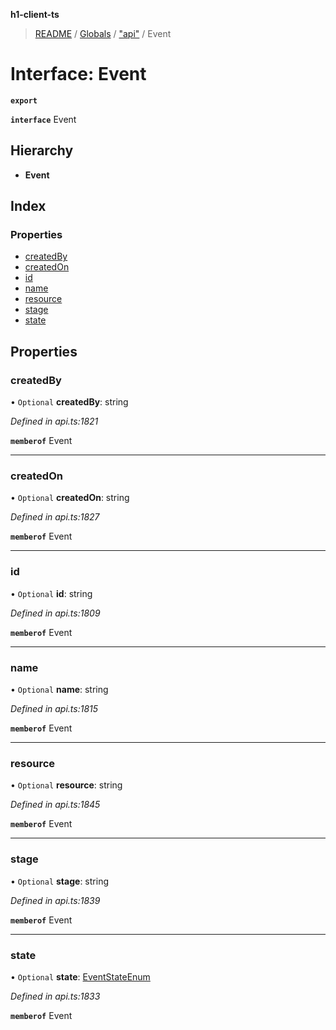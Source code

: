 **h1-client-ts**

> [README](../README.md) / [Globals](../globals.md) / ["api"](../modules/_api_.md) / Event

# Interface: Event

**`export`** 

**`interface`** Event

## Hierarchy

* **Event**

## Index

### Properties

* [createdBy](_api_.event.md#createdby)
* [createdOn](_api_.event.md#createdon)
* [id](_api_.event.md#id)
* [name](_api_.event.md#name)
* [resource](_api_.event.md#resource)
* [stage](_api_.event.md#stage)
* [state](_api_.event.md#state)

## Properties

### createdBy

• `Optional` **createdBy**: string

*Defined in api.ts:1821*

**`memberof`** Event

___

### createdOn

• `Optional` **createdOn**: string

*Defined in api.ts:1827*

**`memberof`** Event

___

### id

• `Optional` **id**: string

*Defined in api.ts:1809*

**`memberof`** Event

___

### name

• `Optional` **name**: string

*Defined in api.ts:1815*

**`memberof`** Event

___

### resource

• `Optional` **resource**: string

*Defined in api.ts:1845*

**`memberof`** Event

___

### stage

• `Optional` **stage**: string

*Defined in api.ts:1839*

**`memberof`** Event

___

### state

• `Optional` **state**: [EventStateEnum](../enums/_api_.eventstateenum.md)

*Defined in api.ts:1833*

**`memberof`** Event
